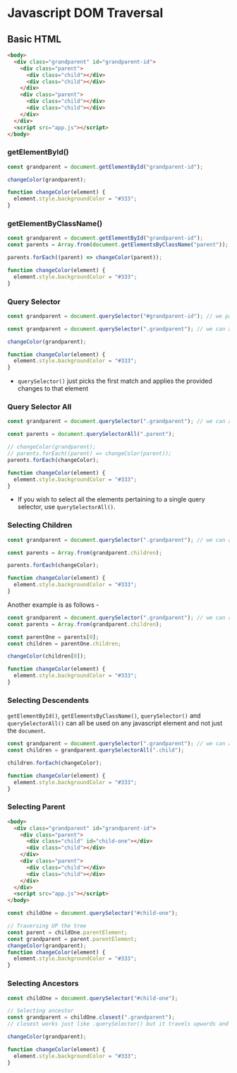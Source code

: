 # Javascript DOM Traversal

## Basic HTML

```html
<body>
  <div class="grandparent" id="grandparent-id">
    <div class="parent">
      <div class="child"></div>
      <div class="child"></div>
    </div>
    <div class="parent">
      <div class="child"></div>
      <div class="child"></div>
    </div>
  </div>
  <script src="app.js"></script>
</body>
```

### getElementById()

```javascript
const grandparent = document.getElementById("grandparent-id");

changeColor(grandparent);

function changeColor(element) {
  element.style.backgroundColor = "#333";
}
```

### getElementByClassName()

```javascript
const grandparent = document.getElementById("grandparent-id");
const parents = Array.from(document.getElementsByClassName("parent")); // getElementByClassName always returns a collection of objects. Thus, we need to extract the array from it. Hence, Array.from()

parents.forEach((parent) => changeColor(parent));

function changeColor(element) {
  element.style.backgroundColor = "#333";
}
```

### Query Selector

```javascript
const grandparent = document.querySelector("#grandparent-id"); // we pass the css selector to the querySelector() function

const grandparent = document.querySelector(".grandparent"); // we can also select an entire class using the class notation of a css selector

changeColor(grandparent);

function changeColor(element) {
  element.style.backgroundColor = "#333";
}
```

- `querySelector()` just picks the first match and applies the provided changes to that element

### Query Selector All

```javascript
const grandparent = document.querySelector(".grandparent"); // we can also select an entire class using the class notation of a css selector

const parents = document.querySelectorAll(".parent");

// changeColor(grandparent);
// parents.forEach((parent) => changeColor(parent));
parents.forEach(changeColor);

function changeColor(element) {
  element.style.backgroundColor = "#333";
}
```

- If you wish to select all the elements pertaining to a single query selector, use `querySelectorAll()`.

### Selecting Children

```javascript
const grandparent = document.querySelector(".grandparent"); // we can also select an entire class using the class notation of a css selector

const parents = Array.from(grandparent.children);

parents.forEach(changeColor);

function changeColor(element) {
  element.style.backgroundColor = "#333";
}
```

Another example is as follows -

```javascript
const grandparent = document.querySelector(".grandparent"); // we can also select an entire class using the class notation of a css selector
const parents = Array.from(grandparent.children);

const parentOne = parents[0];
const children = parentOne.children;

changeColor(children[0]);

function changeColor(element) {
  element.style.backgroundColor = "#333";
}
```

### Selecting Descendents

`getElementById()`, `getElementsByClassName()`, `querySelector()` and `querySelectorAll()` can all be used on any javascript element and not just the `document`.

```javascript
const grandparent = document.querySelector(".grandparent"); // we can also select an entire class using the class notation of a css selector
const children = grandparent.querySelectorAll(".child");

children.forEach(changeColor);

function changeColor(element) {
  element.style.backgroundColor = "#333";
}
```

### Selecting Parent

```html
<body>
  <div class="grandparent" id="grandparent-id">
    <div class="parent">
      <div class="child" id="child-one"></div>
      <div class="child"></div>
    </div>
    <div class="parent">
      <div class="child"></div>
      <div class="child"></div>
    </div>
  </div>
  <script src="app.js"></script>
</body>
```

```javascript
const childOne = document.querySelector("#child-one");

// Traversing UP the tree
const parent = childOne.parentElement;
const grandparent = parent.parentElement;
changeColor(grandparent);
function changeColor(element) {
  element.style.backgroundColor = "#333";
}
```

### Selecting Ancestors

```javascript
const childOne = document.querySelector("#child-one");

// Selecting ancestor
const grandparent = childOne.closest(".grandparent");
// closest works just like .querySelector() but it travels upwards and finds the closest parent that matches with the selector provided and returns that element instead.

changeColor(grandparent);

function changeColor(element) {
  element.style.backgroundColor = "#333";
}
```
